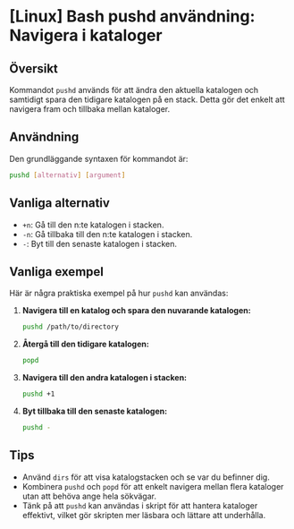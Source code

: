 # [Linux] Bash pushd användning: Navigera i kataloger

## Översikt
Kommandot `pushd` används för att ändra den aktuella katalogen och samtidigt spara den tidigare katalogen på en stack. Detta gör det enkelt att navigera fram och tillbaka mellan kataloger.

## Användning
Den grundläggande syntaxen för kommandot är:

```bash
pushd [alternativ] [argument]
```

## Vanliga alternativ
- `+n`: Gå till den n:te katalogen i stacken.
- `-n`: Gå tillbaka till den n:te katalogen i stacken.
- `-`: Byt till den senaste katalogen i stacken.

## Vanliga exempel
Här är några praktiska exempel på hur `pushd` kan användas:

1. **Navigera till en katalog och spara den nuvarande katalogen:**
   ```bash
   pushd /path/to/directory
   ```

2. **Återgå till den tidigare katalogen:**
   ```bash
   popd
   ```

3. **Navigera till den andra katalogen i stacken:**
   ```bash
   pushd +1
   ```

4. **Byt tillbaka till den senaste katalogen:**
   ```bash
   pushd -
   ```

## Tips
- Använd `dirs` för att visa katalogstacken och se var du befinner dig.
- Kombinera `pushd` och `popd` för att enkelt navigera mellan flera kataloger utan att behöva ange hela sökvägar.
- Tänk på att `pushd` kan användas i skript för att hantera kataloger effektivt, vilket gör skripten mer läsbara och lättare att underhålla.